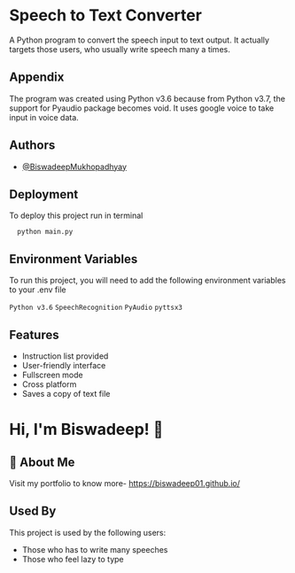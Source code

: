 
# Speech to Text Converter 

A Python program to convert the speech input to text output.
It actually targets those users, who usually write speech many a times.
## Appendix

The program was created using Python v3.6 because from Python v3.7, the support for Pyaudio package becomes void.
It uses google voice to take input in voice data.


## Authors

- [@BiswadeepMukhopadhyay](https://www.github.com/Biswadeep01)


## Deployment

To deploy this project run in terminal

```terminal
  python main.py
```


## Environment Variables

To run this project, you will need to add the following environment variables to your .env file

`Python v3.6`
`SpeechRecognition`
`PyAudio`
`pyttsx3`

## Features

- Instruction list provided
- User-friendly interface
- Fullscreen mode
- Cross platform
- Saves a copy of text file


# Hi, I'm Biswadeep! 👋


## 🚀 About Me
Visit my portfolio to know more-
https://biswadeep01.github.io/


## Used By

This project is used by the following users:

- Those who has to write many speeches
- Those who feel lazy to type

